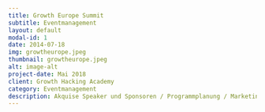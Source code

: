 ```yaml
---
title: Growth Europe Summit
subtitle: Eventmanagement
layout: default
modal-id: 1
date: 2014-07-18
img: growtheurope.jpeg
thumbnail: growtheurope.jpeg
alt: image-alt
project-date: Mai 2018
client: Growth Hacking Academy
category: Eventmanagement
description: Akquise Speaker und Sponsoren / Programmplanung / Marketing / Partner Management
---
```

